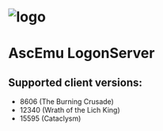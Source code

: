 # ![logo](http://ascemu.org/style/img/logon_icon_small.png)

# AscEmu LogonServer
## Supported client versions:
* 8606 (The Burning Crusade)
* 12340 (Wrath of the Lich King)
* 15595 (Cataclysm)

